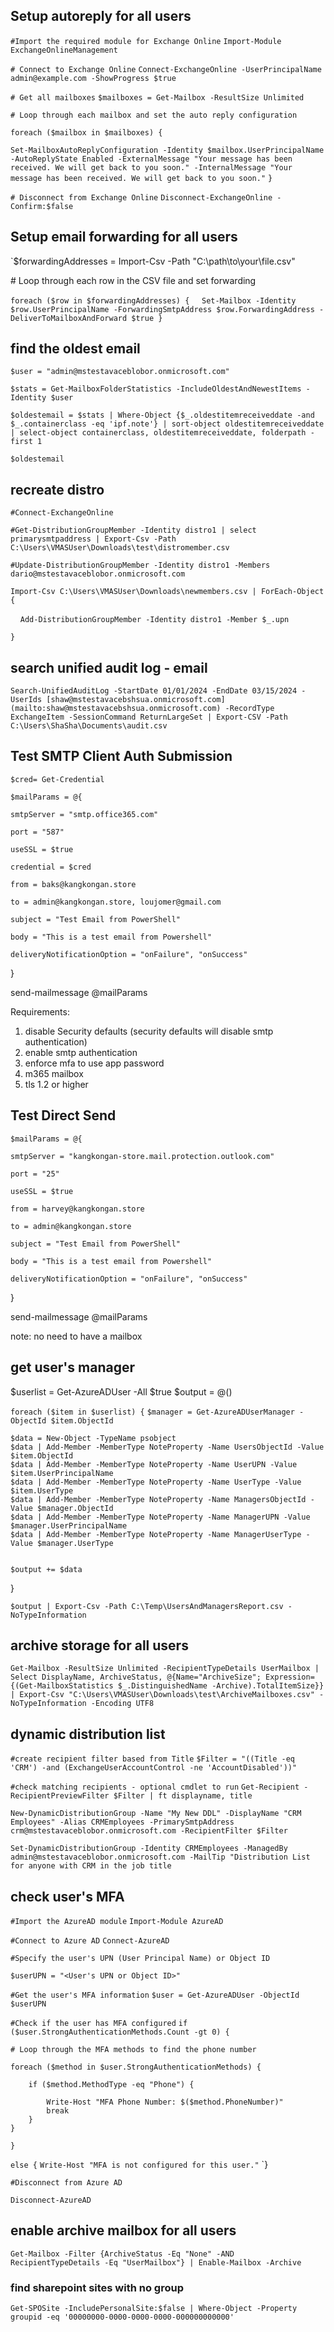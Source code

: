 ## Setup autoreply for all users

`#Import the required module for Exchange Online`
`Import-Module ExchangeOnlineManagement`

`# Connect to Exchange Online`
`Connect-ExchangeOnline -UserPrincipalName admin@example.com -ShowProgress $true`


`# Get all mailboxes`
`$mailboxes = Get-Mailbox -ResultSize Unlimited`


`# Loop through each mailbox and set the auto reply configuration`

`foreach ($mailbox in $mailboxes) {`

`Set-MailboxAutoReplyConfiguration -Identity $mailbox.UserPrincipalName -AutoReplyState Enabled -ExternalMessage "Your message has been received. We will get back to you soon." -InternalMessage "Your message has been received. We will get back to you soon."`
`}`

`# Disconnect from Exchange Online`
`Disconnect-ExchangeOnline -Confirm:$false`

## Setup email forwarding for all users

`$forwardingAddresses = Import-Csv -Path "C:\path\to\your\file.csv" 

\# Loop through each row in the CSV file and set forwarding 

`foreach ($row in $forwardingAddresses) {`    
`Set-Mailbox -Identity $row.UserPrincipalName -ForwardingSmtpAddress $row.ForwardingAddress -DeliverToMailboxAndForward $true }`


## find the oldest email

`$user = "admin@mstestavaceblobor.onmicrosoft.com"`

`$stats = Get-MailboxFolderStatistics -IncludeOldestAndNewestItems -Identity $user`

`$oldestemail = $stats | Where-Object {$_.oldestitemreceiveddate -and $_.containerclass -eq 'ipf.note'} | sort-object oldestitemreceiveddate | select-object containerclass, oldestitemreceiveddate, folderpath -first 1`

`$oldestemail`


## recreate distro


`#Connect-ExchangeOnline`

`#Get-DistributionGroupMember -Identity distro1 | select primarysmtpaddress | Export-Csv -Path C:\Users\VMASUser\Downloads\test\distromember.csv`

`#Update-DistributionGroupMember -Identity distro1 -Members dario@mstestavaceblobor.onmicrosoft.com`

`Import-Csv C:\Users\VMASUser\Downloads\newmembers.csv | ForEach-Object {`

    `Add-DistributionGroupMember -Identity distro1 -Member $_.upn`

`}`


## search unified audit log - email 

`Search-UnifiedAuditLog -StartDate 01/01/2024 -EndDate 03/15/2024 -UserIds [shaw@mstestavacebshsua.onmicrosoft.com](mailto:shaw@mstestavacebshsua.onmicrosoft.com) -RecordType ExchangeItem -SessionCommand ReturnLargeSet | Export-CSV -Path C:\Users\ShaSha\Documents\audit.csv`



## Test SMTP Client Auth Submission 

`$cred= Get-Credential`

`$mailParams = @{`

    smtpServer = "smtp.office365.com"

    port = "587"

    useSSL = $true

    credential = $cred

    from = baks@kangkongan.store

    to = admin@kangkongan.store, loujomer@gmail.com

    subject = "Test Email from PowerShell"

    body = "This is a test email from Powershell"

    deliveryNotificationOption = "onFailure", "onSuccess"

}

send-mailmessage @mailParams

Requirements:

1. disable Security defaults (security defaults will disable smtp authentication)
2. enable smtp authentication
3. enforce mfa to use app password
4. m365 mailbox
5. tls 1.2 or higher


## Test Direct Send

`$mailParams = @{`

    smtpServer = "kangkongan-store.mail.protection.outlook.com"

    port = "25"

    useSSL = $true

    from = harvey@kangkongan.store

    to = admin@kangkongan.store

    subject = "Test Email from PowerShell"

    body = "This is a test email from Powershell"

    deliveryNotificationOption = "onFailure", "onSuccess"

}

send-mailmessage @mailParams

note: no need to have a mailbox


## get user's manager

$userlist = Get-AzureADUser -All $true
$output = @()

 
`foreach ($item in $userlist) {`
    `$manager = Get-AzureADUserManager -ObjectId $item.ObjectId`

    $data = New-Object -TypeName psobject
    $data | Add-Member -MemberType NoteProperty -Name UsersObjectId -Value $item.ObjectId
    $data | Add-Member -MemberType NoteProperty -Name UserUPN -Value $item.UserPrincipalName
    $data | Add-Member -MemberType NoteProperty -Name UserType -Value $item.UserType
    $data | Add-Member -MemberType NoteProperty -Name ManagersObjectId -Value $manager.ObjectId
    $data | Add-Member -MemberType NoteProperty -Name ManagerUPN -Value $manager.UserPrincipalName
    $data | Add-Member -MemberType NoteProperty -Name ManagerUserType -Value $manager.UserType


    $output += $data
} 

`$output | Export-Csv -Path C:\Temp\UsersAndManagersReport.csv -NoTypeInformation`


## archive storage for all users

`Get-Mailbox -ResultSize Unlimited -RecipientTypeDetails UserMailbox | Select DisplayName, ArchiveStatus, @{Name="ArchiveSize"; Expression={(Get-MailboxStatistics $_.DistinguishedName -Archive).TotalItemSize}} | Export-Csv "C:\Users\VMASUser\Downloads\test\ArchiveMailboxes.csv" -NoTypeInformation -Encoding UTF8`


## dynamic distribution list

`#create recipient filter based from Title`
`$Filter = "((Title -eq 'CRM') -and (ExchangeUserAccountControl -ne 'AccountDisabled'))"`

`#check matching recipients - optional cmdlet to run`
`Get-Recipient -RecipientPreviewFilter $Filter | ft displayname, title`


`New-DynamicDistributionGroup -Name "My New DDL" -DisplayName "CRM Employees" -Alias CRMEmployees -PrimarySmtpAddress crm@mstestavaceblobor.onmicrosoft.com -RecipientFilter $Filter`

`Set-DynamicDistributionGroup -Identity CRMEmployees -ManagedBy admin@mstestavaceblobor.onmicrosoft.com -MailTip "Distribution List for anyone with CRM in the job title`


## check user's MFA

`#Import the AzureAD module`
`Import-Module AzureAD`

`#Connect to Azure AD`
`Connect-AzureAD`

`#Specify the user's UPN (User Principal Name) or Object ID`

`$userUPN = "<User's UPN or Object ID>"`

`#Get the user's MFA information`
`$user = Get-AzureADUser -ObjectId $userUPN`

`#Check if the user has MFA configured`
`if ($user.StrongAuthenticationMethods.Count -gt 0) {`

    # Loop through the MFA methods to find the phone number

    foreach ($method in $user.StrongAuthenticationMethods) {

        if ($method.MethodType -eq "Phone") {

            Write-Host "MFA Phone Number: $($method.PhoneNumber)"
            break
        }
    }
`}`

`else {`
    `Write-Host "MFA is not configured for this user."`
`}

`#Disconnect from Azure AD`

`Disconnect-AzureAD`


## enable archive mailbox for all users

`Get-Mailbox -Filter {ArchiveStatus -Eq "None" -AND RecipientTypeDetails -Eq "UserMailbox"} | Enable-Mailbox -Archive`


### find sharepoint sites with no group

 `Get-SPOSite -IncludePersonalSite:$false | Where-Object -Property groupid -eq '00000000-0000-0000-0000-000000000000'`


